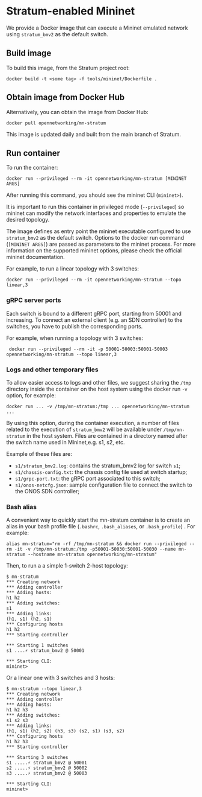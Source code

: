 <!--
Copyright 2018-present Open Networking Foundation

SPDX-License-Identifier: Apache-2.0
-->

# Stratum-enabled Mininet

We provide a Docker image that can execute a Mininet emulated network using
`stratum_bmv2` as the default switch.

## Build image

To build this image, from the Stratum project root:

    docker build -t <some tag> -f tools/mininet/Dockerfile .

## Obtain image from Docker Hub

Alternatively, you can obtain the image from Docker Hub:

    docker pull opennetworking/mn-stratum

This image is updated daily and built from the main branch of Stratum.

## Run container

To run the container:

    docker run --privileged --rm -it opennetworking/mn-stratum [MININET ARGS]

After running this command, you should see the mininet CLI (`mininet>`).

It is important to run this container in privileged mode (`--privileged`) so
mininet can modify the network interfaces and properties to emulate the desired
topology.

The image defines as entry point the mininet executable configured to use
`stratum_bmv2` as the default switch. Options to the docker run command
(`[MININET ARGS]`) are passed as parameters to the mininet process. For more
information on the supported mininet options, please check the official mininet
documentation.

For example, to run a linear topology with 3 switches:

    docker run --privileged --rm -it opennetworking/mn-stratum --topo linear,3

### gRPC server ports

Each switch is bound to a different gRPC port, starting from 50001 and
increasing. To connect an external client (e.g. an SDN controller) to the
switches, you have to publish the corresponding ports.

For example, when running a topology with 3 switches:

     docker run --privileged --rm -it -p 50001-50003:50001-50003 opennetworking/mn-stratum --topo linear,3

### Logs and other temporary files

To allow easier access to logs and other files, we suggest sharing the
`/tmp` directory inside the container on the host system using the docker run
`-v` option, for example:

    docker run ... -v /tmp/mn-stratum:/tmp ... opennetworking/mn-stratum ...

By using this option, during the container execution, a number of files related
to the execution of `stratum_bmv2` will be available under `/tmp/mn-stratum` in the
host system. Files are contained in a directory named after the switch name used in
Mininet,e.g. s1, s2, etc.

Example of these files are:

* `s1/stratum_bmv2.log`: contains the stratum_bmv2 log for switch `s1`;
* `s1/chassis-config.txt`: the chassis config file used at switch startup;
* `s1/grpc-port.txt`: the gRPC port associated to this switch;
* `s1/onos-netcfg.json`: sample configuration file to connect the switch to the ONOS
   SDN controller;

### Bash alias

A convenient way to quickly start the mn-stratum container is to create an alias
in your bash profile file (`.bashrc`, `.bash_aliases`, or `.bash_profile`) . For
example:

    alias mn-stratum="rm -rf /tmp/mn-stratum && docker run --privileged --rm -it -v /tmp/mn-stratum:/tmp -p50001-50030:50001-50030 --name mn-stratum --hostname mn-stratum opennetworking/mn-stratum"

Then, to run a a simple 1-switch 2-host topology:

    $ mn-stratum
    *** Creating network
    *** Adding controller
    *** Adding hosts:
    h1 h2
    *** Adding switches:
    s1
    *** Adding links:
    (h1, s1) (h2, s1)
    *** Configuring hosts
    h1 h2
    *** Starting controller

    *** Starting 1 switches
    s1 ....⚡️ stratum_bmv2 @ 50001

    *** Starting CLI:
    mininet>

Or a linear one with 3 switches and 3 hosts:

    $ mn-stratum --topo linear,3
    *** Creating network
    *** Adding controller
    *** Adding hosts:
    h1 h2 h3
    *** Adding switches:
    s1 s2 s3
    *** Adding links:
    (h1, s1) (h2, s2) (h3, s3) (s2, s1) (s3, s2)
    *** Configuring hosts
    h1 h2 h3
    *** Starting controller

    *** Starting 3 switches
    s1 .....⚡️ stratum_bmv2 @ 50001
    s2 .....⚡️ stratum_bmv2 @ 50002
    s3 .....⚡️ stratum_bmv2 @ 50003

    *** Starting CLI:
    mininet>
